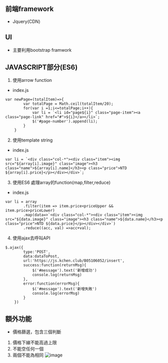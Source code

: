 ## 前端framework
* Jquery(CDN)

## UI
* 主要利用bootstrap framwork

## JAVASCRIPT部分(ES6)
1. 使用arrow function
* index.js
````
var newPage=(totalItem)=>{
        var totalPage = Math.ceil(totalItem/20);
        for(var i =1;i<=totalPage;i++){
            var li = `<li id="page${i}" class="page-item"><a class="page-link" href="#">${i}</a></li>`;
            $('#page-number').append(li);
        }
    }
````

2. 使用template string
* index.js
````
var li = `<div class="col-*"><div class="item"><img src="${array[i].image}" class="image"><h3 class="name">${array[i].name}</h3><p class="price">NTD ${array[i].price}</p></div></div>`;
````
3. 使用ES6 處理array的function(map,filter,reduce)
* index.js
````
var li = array
        .filter(item => item.price<priceUpper && item.price>priceLower)
        .map(data=>`<div class="col-*"><div class="item"><img src="${data.image}" class="image"><h3 class="name">${data.name}</h3><p class="price">NTD ${data.price}</p></div></div>`)
        .reduce((acc, val) =>acc+val);
````

4. 使用ajax去呼叫API
````
$.ajax({
        type:'POST',
        data:dataToPost,
        url:'https://js.kchen.club/B05106052/insert',
        success:function(returnMsg){
            $('#message').text('新增成功')
            console.log(returnMsg)
        },
        error:function(errorMsg){
            $('#message').text('新增失敗')
            console.log(errorMsg)
        }
    })
````

## 額外功能
* 價格篩選，包含三個判斷
1. 價格下線不能高過上限
2. 不能空任何一個
3. 兩個不能為相同
![image](https://github.com/b05106052/homework2/price.png)